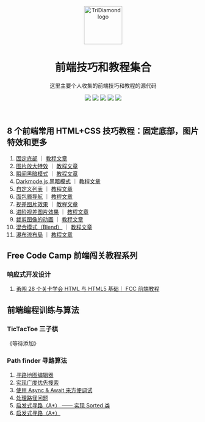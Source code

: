 <p align="center"><a href="https://tridiamond.tech" target="_blank" rel="noopener noreferrer"><img width="100" src="https://img-blog.csdnimg.cn/20200930013332450.png" alt="TriDiamond logo"></a></p>

<h1 align="center">前端技巧和教程集合</h1>

<div align="center">

这里主要个人收集的前端技巧和教程的源代码

  <p align="center">
    <img src="https://img.shields.io/github/issues/TriDiamond/frontend-tutorials">
    <img src="https://img.shields.io/github/forks/TriDiamond/frontend-tutorials">
    <img src="https://img.shields.io/github/stars/TriDiamond/frontend-tutorials">
    <img src="https://img.shields.io/github/last-commit/TriDiamond/frontend-tutorials">
    <img src="https://img.shields.io/github/license/TriDiamond/frontend-tutorials">
  </p>

</div>

<br>

## 8 个前端常用 HTML+CSS 技巧教程：固定底部，图片特效和更多

1. [固定底部](http://tridiamond.tech/frontend-tutorials/tricks/stickyFooter/) ｜ [教程文章](https://tridiamond.blog.csdn.net/article/details/105222289)
2. [图片放大特效](http://tridiamond.tech/frontend-tutorials/tricks/zoomOnHoverImage/) ｜ [教程文章](https://tridiamond.blog.csdn.net/article/details/105222289)
3. [瞬间黑暗模式](http://tridiamond.tech/frontend-tutorials/tricks/instantDarkMode/instantDark/) ｜ [教程文章](https://tridiamond.blog.csdn.net/article/details/105222289)
4. [Darkmode.js 黑暗模式](http://tridiamond.tech/frontend-tutorials/tricks/instantDarkMode/darkmodeJs/) ｜ [教程文章](https://tridiamond.blog.csdn.net/article/details/105222289)
5. [自定义列表](http://tridiamond.tech/frontend-tutorials/tricks/customBulletPoint/) ｜ [教程文章](https://tridiamond.blog.csdn.net/article/details/105222289)
6. [面包屑导航](http://tridiamond.tech/frontend-tutorials/tricks/breadcrums/) ｜ [教程文章](https://tridiamond.blog.csdn.net/article/details/105222289)
7. [视差图片效果](http://tridiamond.tech/frontend-tutorials/tricks/parallaxImages/) ｜ [教程文章](https://tridiamond.blog.csdn.net/article/details/105222289)
8. [进阶视差图片效果](http://tridiamond.tech/frontend-tutorials/tricks/advanceParallaxImages/) ｜ [教程文章](https://tridiamond.blog.csdn.net/article/details/105222289)
9. [裁剪图像的动画](http://tridiamond.tech/frontend-tutorials/tricks/cropImage/) ｜ [教程文章](https://tridiamond.blog.csdn.net/article/details/105222289)
10. [混合模式（Blend）](http://tridiamond.tech/frontend-tutorials/tricks/blendMode/) ｜ [教程文章](https://tridiamond.blog.csdn.net/article/details/105222289)
11. [瀑布流布局](http://tridiamond.tech/frontend-tutorials/tricks/waterfall/) ｜ [教程文章](https://tridiamond.blog.csdn.net/article/details/105222289)

## Free Code Camp 前端闯关教程系列

### 响应式开发设计

1. [勇闯 28 个关卡学会 HTML 与 HTML5 基础｜ FCC 前端教程](https://tridiamond.blog.csdn.net/article/details/105915758)

## 前端编程训练与算法

### TicTacToe 三子棋

《等待添加》

### Path finder 寻路算法

1. [寻路地图编辑器](http://tridiamond.tech/frontend-tutorials/exercises/path-finder/1-map-editor.html)
2. [实现广度优先搜索](http://tridiamond.tech/frontend-tutorials/exercises/path-finder/2-map-path.html)
3. [使用 Async & Await 来方便调试](http://tridiamond.tech/frontend-tutorials/exercises/path-finder/3-map-search-async.html)
4. [处理路径问题](http://tridiamond.tech/frontend-tutorials/exercises/path-finder/4-map-find-path.html)
5. [启发式寻路（A\*） —— 实现 Sorted 类](http://tridiamond.tech/frontend-tutorials/exercises/path-finder/5-map-sort-class.html)
6. [启发式寻路（A\*）](http://tridiamond.tech/frontend-tutorials/exercises/path-finder/6-map-best-path.html)
